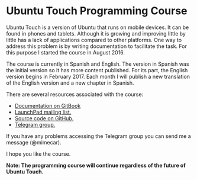 # Ubuntu Touch Programming Course

Ubuntu Touch is a version of Ubuntu that runs on mobile devices. It can be found in phones and tablets. Although it is growing and improving little by little has a lack of applications compared to other platforms. One way to address this problem is by writing documentation to facilitate the task. For this purpose I started the course in August 2016.

The course is currently in Spanish and English. The version in Spanish was the initial version so it has more content published. For its part, the English version begins in February 2017. Each month I will publish a new translation of the English version and a new chapter in Spanish.

There are several resources associated with the course:
* [Documentation on GitBook](https://www.gitbook.com/book/mimecar/ubuntu-touch-programming-course)
* [LaunchPad mailing list.](https://lists.launchpad.net/ubuntu-touch-programming-course/)
* [Source code on GitHub.](https://github.com/mimecar/ubuntu-touch-programming-course-src)
* [Telegram group.](https://t.me/joinchat/AAAAAAqGbgjrxl03SgBG_g)

If you have any problems accessing the Telegram group you can send me a message (@mimecar).

I hope you like the course.

**Note: The programming course will continue regardless of the future of Ubuntu Touch.**
